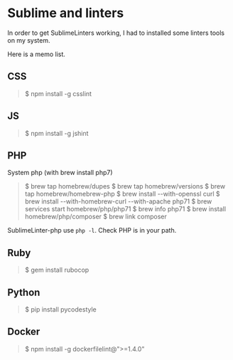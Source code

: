 # Sublime and linters

In order to get SublimeLinters working, I had to installed some linters tools on my system. 

Here is a memo list.

## CSS

> $ npm install -g csslint

## JS

> $ npm install -g jshint

## PHP

System php (with brew install php7)
> $ brew tap homebrew/dupes
> $ brew tap homebrew/versions
> $ brew tap homebrew/homebrew-php
> $ brew install --with-openssl curl
> $ brew install --with-homebrew-curl --with-apache php71
> $ brew services start homebrew/php/php71
> $ brew info php71
> $ brew install homebrew/php/composer
> $ brew link composer

SublimeLinter-php use `php -l`. Check PHP is in your path.

## Ruby

> $ gem install rubocop

## Python

> $ pip install pycodestyle

## Docker

> $ npm install -g dockerfilelint@">=1.4.0"